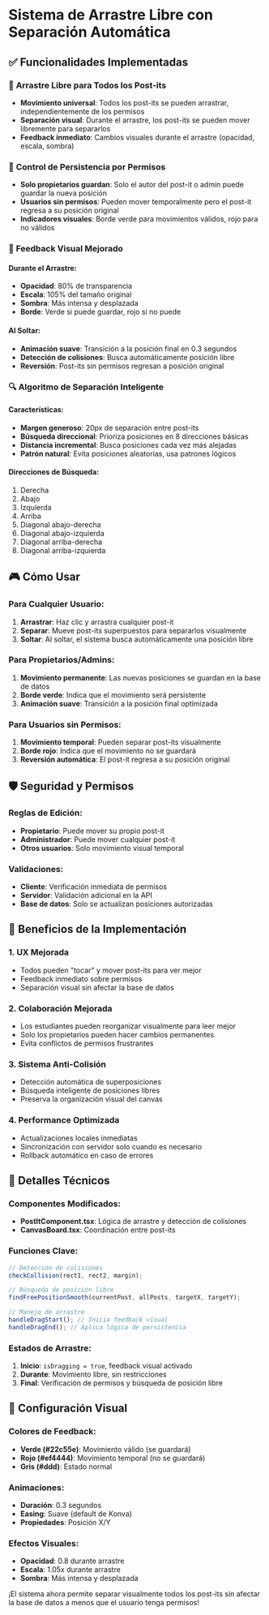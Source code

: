 # Sistema de Arrastre Libre con Separación Automática

## ✅ **Funcionalidades Implementadas**

### 🎯 **Arrastre Libre para Todos los Post-its**

- **Movimiento universal**: Todos los post-its se pueden arrastrar, independientemente de los permisos
- **Separación visual**: Durante el arrastre, los post-its se pueden mover libremente para separarlos
- **Feedback inmediato**: Cambios visuales durante el arrastre (opacidad, escala, sombra)

### 🚫 **Control de Persistencia por Permisos**

- **Solo propietarios guardan**: Solo el autor del post-it o admin puede guardar la nueva posición
- **Usuarios sin permisos**: Pueden mover temporalmente pero el post-it regresa a su posición original
- **Indicadores visuales**: Borde verde para movimientos válidos, rojo para no válidos

### 🎨 **Feedback Visual Mejorado**

#### Durante el Arrastre:

- **Opacidad**: 80% de transparencia
- **Escala**: 105% del tamaño original
- **Sombra**: Más intensa y desplazada
- **Borde**: Verde si puede guardar, rojo si no puede

#### Al Soltar:

- **Animación suave**: Transición a la posición final en 0.3 segundos
- **Detección de colisiones**: Busca automáticamente posición libre
- **Reversión**: Post-its sin permisos regresan a posición original

### 🔍 **Algoritmo de Separación Inteligente**

#### Características:

- **Margen generoso**: 20px de separación entre post-its
- **Búsqueda direccional**: Prioriza posiciones en 8 direcciones básicas
- **Distancia incremental**: Busca posiciones cada vez más alejadas
- **Patrón natural**: Evita posiciones aleatorias, usa patrones lógicos

#### Direcciones de Búsqueda:

1. Derecha
2. Abajo
3. Izquierda
4. Arriba
5. Diagonal abajo-derecha
6. Diagonal abajo-izquierda
7. Diagonal arriba-derecha
8. Diagonal arriba-izquierda

## 🎮 **Cómo Usar**

### Para Cualquier Usuario:

1. **Arrastrar**: Haz clic y arrastra cualquier post-it
2. **Separar**: Mueve post-its superpuestos para separarlos visualmente
3. **Soltar**: Al soltar, el sistema busca automáticamente una posición libre

### Para Propietarios/Admins:

1. **Movimiento permanente**: Las nuevas posiciones se guardan en la base de datos
2. **Borde verde**: Indica que el movimiento será persistente
3. **Animación suave**: Transición a la posición final optimizada

### Para Usuarios sin Permisos:

1. **Movimiento temporal**: Pueden separar post-its visualmente
2. **Borde rojo**: Indica que el movimiento no se guardará
3. **Reversión automática**: El post-it regresa a su posición original

## 🛡️ **Seguridad y Permisos**

### Reglas de Edición:

- **Propietario**: Puede mover su propio post-it
- **Administrador**: Puede mover cualquier post-it
- **Otros usuarios**: Solo movimiento visual temporal

### Validaciones:

- **Cliente**: Verificación inmediata de permisos
- **Servidor**: Validación adicional en la API
- **Base de datos**: Solo se actualizan posiciones autorizadas

## 🎯 **Beneficios de la Implementación**

### 1. **UX Mejorada**

- Todos pueden "tocar" y mover post-its para ver mejor
- Feedback inmediato sobre permisos
- Separación visual sin afectar la base de datos

### 2. **Colaboración Mejorada**

- Los estudiantes pueden reorganizar visualmente para leer mejor
- Solo los propietarios pueden hacer cambios permanentes
- Evita conflictos de permisos frustrantes

### 3. **Sistema Anti-Colisión**

- Detección automática de superposiciones
- Búsqueda inteligente de posiciones libres
- Preserva la organización visual del canvas

### 4. **Performance Optimizada**

- Actualizaciones locales inmediatas
- Sincronización con servidor solo cuando es necesario
- Rollback automático en caso de errores

## 🔧 **Detalles Técnicos**

### Componentes Modificados:

- **PostItComponent.tsx**: Lógica de arrastre y detección de colisiones
- **CanvasBoard.tsx**: Coordinación entre post-its

### Funciones Clave:

```typescript
// Detección de colisiones
checkCollision(rect1, rect2, margin);

// Búsqueda de posición libre
findFreePositionSmooth(currentPost, allPosts, targetX, targetY);

// Manejo de arrastre
handleDragStart(); // Inicia feedback visual
handleDragEnd(); // Aplica lógica de persistencia
```

### Estados de Arrastre:

1. **Inicio**: `isDragging = true`, feedback visual activado
2. **Durante**: Movimiento libre, sin restricciones
3. **Final**: Verificación de permisos y búsqueda de posición libre

## 🎨 **Configuración Visual**

### Colores de Feedback:

- **Verde (#22c55e)**: Movimiento válido (se guardará)
- **Rojo (#ef4444)**: Movimiento temporal (no se guardará)
- **Gris (#ddd)**: Estado normal

### Animaciones:

- **Duración**: 0.3 segundos
- **Easing**: Suave (default de Konva)
- **Propiedades**: Posición X/Y

### Efectos Visuales:

- **Opacidad**: 0.8 durante arrastre
- **Escala**: 1.05x durante arrastre
- **Sombra**: Más intensa y desplazada

¡El sistema ahora permite separar visualmente todos los post-its sin afectar la base de datos a menos que el usuario tenga permisos!

